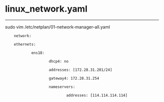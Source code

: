 # linux_network.yaml

---

sudo vim /etc/netplan/01-network-manager-all.yaml

        network:
        
        ethernets:
        
                ens18:
                
                        dhcp4: no
                        
                        addresses: [172.28.31.201/24]
                        
                        gateway4: 172.28.31.254
                        
                        nameservers:
                        
                                addresses: [114.114.114.114]
        
